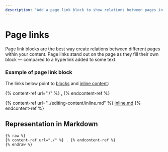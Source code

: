```yaml
---
description: "Add a page link block to show relations between pages in your space —\_and to highlight an important link on your page"
---
```


# Page links

Page link blocks are the best way create relations between different pages within your content. Page links stand out on the page as they fill their own block — compared to a hyperlink added to some text.&#x20;

### Example of page link block

The links below point to [blocks](./) and [inline content](../editing-content/inline.md):

{% content-ref url="./" %}
[.](./)
{% endcontent-ref %}

{% content-ref url="../editing-content/inline.md" %}
[inline.md](../editing-content/inline.md)
{% endcontent-ref %}

## Representation in Markdown

```
{% raw %}
{% content-ref url="./" %} . {% endcontent-ref %}
{% endraw %}
```

